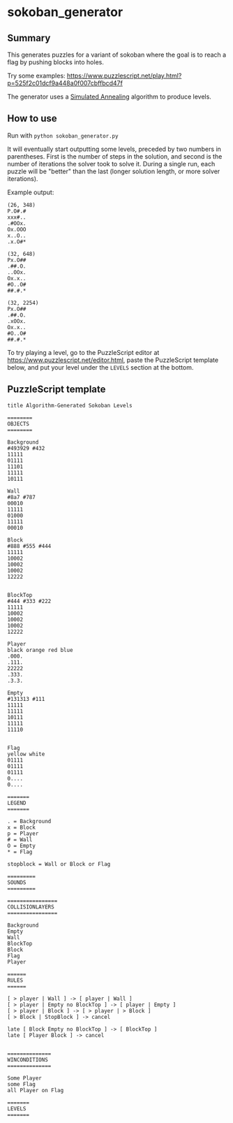# sokoban_generator

## Summary
This generates puzzles for a variant of sokoban where the goal is to reach a flag by pushing blocks into holes.

Try some examples:
https://www.puzzlescript.net/play.html?p=525f2c01dcf9a448a0f007cbffbcd47f

The generator uses a [Simulated Annealing](https://en.wikipedia.org/wiki/Simulated_annealing) algorithm to produce levels.

## How to use
Run with `python sokoban_generator.py`

It will eventually start outputting some levels, preceded by two numbers in parentheses. First is the number of steps in the solution, and second is the number of iterations the solver took to solve it. During a single run, each puzzle will be "better" than the last (longer solution length, or more solver iterations).

Example output:
```
(26, 348)
P.O#.#
xxx#..
.#OOx.
Ox.OOO
x..O..
.x.O#*

(32, 648)
Px.O##
.##.O.
..OOx.
Ox.x..
#O..O#
##.#.*

(32, 2254)
Px.O##
.##.O.
.xOOx.
Ox.x..
#O..O#
##.#.*
```

To try playing a level, go to the PuzzleScript editor at https://www.puzzlescript.net/editor.html, paste the PuzzleScript template below, and put your level under the `LEVELS` section at the bottom.


## PuzzleScript template
```
title Algorithm-Generated Sokoban Levels

========
OBJECTS
========

Background
#493929 #432
11111
01111
11101
11111
10111

Wall
#8a7 #787
00010
11111
01000
11111
00010

Block
#888 #555 #444
11111
10002
10002
10002
12222


BlockTop
#444 #333 #222
11111
10002
10002
10002
12222

Player
black orange red blue
.000.
.111.
22222
.333.
.3.3.

Empty
#131313 #111
11111
11111
10111
11111
11110


Flag
yellow white
01111
01111
01111
0....
0....

=======
LEGEND
=======

. = Background
x = Block
p = Player
# = Wall
O = Empty
* = Flag

stopblock = Wall or Block or Flag

=========
SOUNDS
=========

================
COLLISIONLAYERS
================

Background
Empty
Wall
BlockTop
Block
Flag
Player

======
RULES
======

[ > player | Wall ] -> [ player | Wall ]
[ > player | Empty no BlockTop ] -> [ player | Empty ]
[ > player | Block ] -> [ > player | > Block ]
[ > Block | StopBlock ] -> cancel

late [ Block Empty no BlockTop ] -> [ BlockTop ]
late [ Player Block ] -> cancel


==============
WINCONDITIONS
==============

Some Player
some Flag
all Player on Flag

=======
LEVELS
=======
```
